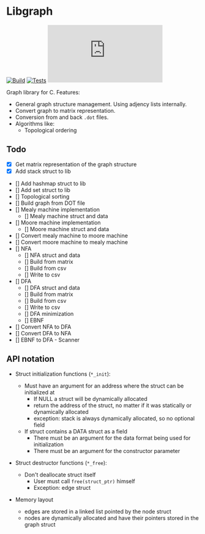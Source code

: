 # Libgraph

[![Build](https://github.com/asimos-bot/libgraph/workflows/Build/badge.svg)](https://github.com/asimos-bot/libgraph/actions/workflows/build.yml)
[![Tests](https://github.com/asimos-bot/libgraph/workflows/Tests/badge.svg)](https://github.com/asimos-bot/libgraph/actions/workflows/tests.yml)
![Coverage Badge](https://img.shields.io/endpoint?url=https://gist.githubusercontent.com/asimos-bot/1062ce0f390bb2b6458d29f225cc08b5/raw/libgraph__heads_main##.json)

Graph library for C. Features:

* General graph structure management. Using adjency lists internally.
* Convert graph to matrix representation.
* Conversion from and back `.dot` files.
* Algorithms like:
  * Topological ordering

## Todo

- [x] Get matrix representation of the graph structure
- [x] Add stack struct to lib
- [] Add hashmap struct to lib
- [] Add set struct to lib
- [] Topological sorting
- [] Build graph from DOT file
- [] Mealy machine implementation
  - [] Mealy machine struct and data
- [] Moore machine implementation
  - [] Moore machine struct and data
- [] Convert mealy machine to moore machine
- [] Convert moore machine to mealy machine
- [] NFA
  - [] NFA struct and data
  - [] Build from matrix
  - [] Build from csv
  - [] Write to csv
- [] DFA
  - [] DFA struct and data
  - [] Build from matrix
  - [] Build from csv
  - [] Write to csv
  - [] DFA minimization
  - [] EBNF 
- [] Convert NFA to DFA
- [] Convert DFA to NFA
- [] EBNF to DFA - Scanner

## API notation

* Struct initialization functions (`*_init`):
  * Must have an argument for an address where the struct can be initialized at
    * If NULL a struct will be dynamically allocated
    * return the address of the struct, no matter if it was statically or dynamically allocated
    * exception: stack is always dynamically allocated, so no optional field
  * If struct contains a DATA struct as a field
    * There must be an argument for the data format being used for initialization
    * There must be an argument for the constructor parameter

* Struct destructor functions (`*_free`):
  * Don't deallocate struct itself
    * User must call `free(struct_ptr)` himself
    * Exception: edge struct

* Memory layout
  * edges are stored in a linked list pointed by the node struct
  * nodes are dynamically allocated and have their pointers stored in the graph struct
